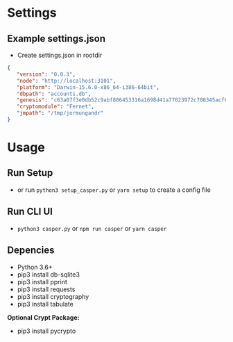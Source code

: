 # Settings
## Example settings.json
* Create settings.json in rootdir
```json
{
   "version": "0.0.3",
   "node": "http://localhost:3101",
   "platform": "Darwin-15.6.0-x86_64-i386-64bit",
   "dbpath": "accounts.db",
   "genesis": "c63a07f3e0db52c9abf886453316a1698d41a77023972c708345acf6645a8c0c",
   "cryptomodule": "Fernet",
   "jmpath": "/tmp/jormungandr"
}
```

# Usage
## Run Setup
* or run `python3 setup_casper.py` or `yarn setup` to create a config file

## Run CLI UI
* `python3 casper.py` or `npm run casper` or `yarn casper`

## Depencies
* Python 3.6+
* pip3 install db-sqlite3
* pip3 install pprint
* pip3 install requests
* pip3 install cryptography
* pip3 install tabulate

**Optional Crypt Package:**
* pip3 install pycrypto
